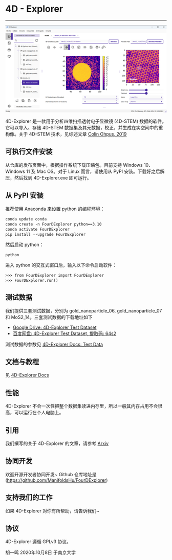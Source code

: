 # 4D - Explorer
----------------

![4D-Explorer](/docs/fig/View4DSTEM_MoS2.png)

4D-Explorer 是一款用于分析四维扫描透射电子显微镜 (4D-STEM) 数据的软件。它可以导入、存储 4D-STEM 数据集及其元数据，校正，并生成在实空间中的重构像。关于 4D-STEM 技术，见综述文章 [Colin Ohpus, 2019](https://www.cambridge.org/core/journals/microscopy-and-microanalysis/article/fourdimensional-scanning-transmission-electron-microscopy-4dstem-from-scanning-nanodiffraction-to-ptychography-and-beyond/A7E922A2C5BFD7FD3F208C537B872B7A)

## 可执行文件安装

从仓库的发布页面中，根据操作系统下载压缩包。目前支持 Windows 10、Windows 11 及 Mac OS。对于 Linux 而言，请使用从 PyPI 安装。下载好之后解压，然后找到 4D-Explorer.exe 即可运行。

## 从 PyPI 安装

推荐使用 Anaconda 来设置 python 的编程环境：

```
conda update conda
conda create -n FourDExplorer python==3.10
conda activate FourDExplorer
pip install --upgrade FourDExplorer
```

然后启动 python：
```
python
```

进入 python 的交互式窗口后，输入以下命令启动软件：
```
>>> from FourDExplorer import FourDExplorer
>>> FourDExplorer.run()
```

## 测试数据 

我们提供三套测试数据，分别为 gold_nanoparticle_06, gold_nanoparticle_07 和 MoS2_14。三套测试数据的下载地址如下
- [Google Drive: 4D-Explorer Test Dataset](https://drive.google.com/drive/folders/1WaYyQNulZCERJQuW2GMvka0N5DNRpCFz?usp=sharing)
- [百度网盘: 4D-Explorer Test Dataset, 提取码: 64s2](https://pan.baidu.com/s/16G6rZUK95fogkg_GFg14hQ?pwd=64s2)

测试数据的参数见 [4D-Explorer Docs: Test Data](https://fourdexplorer.readthedocs.io/en/latest/test_dataset.html)

## 文档与教程

见 [4D-Explorer Docs](https://fourdexplorer.readthedocs.io/en/latest/index.html)

## 性能 

4D-Explorer 不会一次性把整个数据集读进内存里，所以一般其内存占用不会很高，可以运行在个人电脑上。

## 引用

我们撰写的关于 4D-Explorer 的文章，请参考 [Arxiv](https://arxiv.org/abs/2306.08365)

## 协同开发

欢迎开源开发者协同开发~ Github 仓库地址是 (https://github.com/ManifoldsHu/FourDExplorer)

## 支持我们的工作

如果 4D-Explorer 对你有所帮助，请告诉我们~

## 协议

4D-Explorer 遵循 GPLv3 协议。

胡一鸣
2020年10月8日
于南京大学

